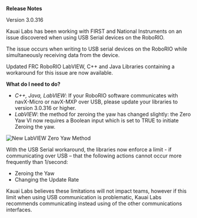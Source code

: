 <b>Release Notes</b> 
<p>
Version 3.0.316

Kauai Labs has been working with FIRST and National Instruments on an issue discovered when using USB Serial devices on the RoboRIO.

The issue occurs when writing to USB serial devices on the RoboRIO while simultaneously receiving data from the device.

Updated FRC RoboRIO LabVIEW, C++ and Java Libraries containing a workaround for this issue are now available.

<b>What do I need to do?</b>

-	<i>C++, Java, LabVIEW</i>:  If your RoboRIO software communicates with navX-Micro or navX-MXP over USB, please update your libraries to version 3.0.316 or higher.
-	<i>LabVIEW</i>: the method for zeroing the yaw has changed slightly:  the Zero Yaw VI now requires a Boolean input which is set to TRUE to initiate Zeroing the yaw. 

![New LabVIEW Zero Yaw Method](http://www.pdocs.kauailabs.com/navx-mxp/wp-content/uploads/2017/01/LabviewNavX-AE_ZeroYawAPIChange.png)

With the USB Serial workaround, the libraries now enforce a limit - if communicating over USB – that the following actions cannot occur more frequently than 1/second:

-	Zeroing the Yaw
-	Changing the Update Rate

Kauai Labs believes these limitations will not impact teams, however if this limit when using USB communication is problematic, Kauai Labs recommends communicating instead using of the other communications interfaces.

